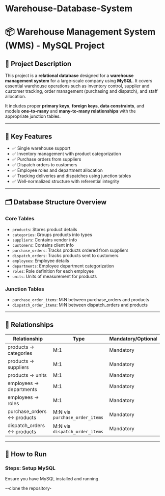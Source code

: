 # Warehouse-Database-System
# 📦 Warehouse Management System (WMS) - MySQL Project

## 📖 Project Description

This project is a **relational database** designed for a **warehouse management system** for a large-scale company using **MySQL**. It covers essential warehouse operations such as inventory control, supplier and customer tracking, order management (purchasing and dispatch), and staff allocation.

It includes proper **primary keys**, **foreign keys**, **data constraints**, and models **one-to-many** and **many-to-many relationships** with the appropriate junction tables.

---

## 🧱 Key Features

- ✅ Single warehouse support
- ✅ Inventory management with product categorization
- ✅ Purchase orders from suppliers
- ✅ Dispatch orders to customers
- ✅ Employee roles and department allocation
- ✅ Tracking deliveries and dispatches using junction tables
- ✅ Well-normalized structure with referential integrity

---

## 🗂️ Database Structure Overview

### Core Tables
- `products`: Stores product details
- `categories`: Groups products into types
- `suppliers`: Contains vendor info
- `customers`: Contains client info
- `purchase_orders`: Tracks products ordered from suppliers
- `dispatch_orders`: Tracks products sent to customers
- `employees`: Employee details
- `departments`: Employee department categorization
- `roles`: Role definition for each employee
- `units`: Units of measurement for products

### Junction Tables
- `purchase_order_items`: M:N between purchase_orders and products
- `dispatch_order_items`: M:N between dispatch_orders and products

---

## 🔗 Relationships

| Relationship                              | Type         | Mandatory/Optional |
|------------------------------------------|--------------|---------------------|
| products → categories                    | M:1          | Mandatory           |
| products → suppliers                     | M:1          | Mandatory           |
| products → units                         | M:1          | Mandatory           |
| employees → departments                  | M:1          | Mandatory           |
| employees → roles                        | M:1          | Mandatory           |
| purchase_orders ↔ products               | M:N via `purchase_order_items` | Mandatory           |
| dispatch_orders ↔ products               | M:N via `dispatch_order_items` | Mandatory           |

---

## 🚀 How to Run

### Steps: Setup MySQL
Ensure you have MySQL installed and running.

--clone the repository-
